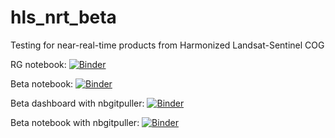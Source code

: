 # hls_nrt_beta
Testing for near-real-time products from Harmonized Landsat-Sentinel COG

RG notebook: [![Binder](https://binder.pangeo.io/badge_logo.svg)](https://binder.pangeo.io/v2/gh/kearney-sp/hls_nrt_beta/main?urlpath=lab/tree/HLS_BM_Explorer(RG).ipynb)

Beta notebook: [![Binder](https://aws-uswest2-binder.pangeo.io/badge_logo.svg)](https://aws-uswest2-binder.pangeo.io/v2/gh/kearney-sp/hls_nrt_beta/main?urlpath=lab/tree/HLS_Shortgrass_Explorer_v3.ipynb)

Beta dashboard with nbgitpuller: [![Binder](https://aws-uswest2-binder.pangeo.io/badge_logo.svg)](https://aws-uswest2-binder.pangeo.io/v2/gh/kearney-sp/hls_nrt_beta/binder?urlpath=git-pull%3Frepo%3Dhttps%253A%252F%252Fgithub.com%252Fkearney-sp%252Fhls_nrt_beta%26urlpath%3Dpanel%252FHLS_Shortgrass_Explorer_v6.ipynb%26branch%3Dmain)

Beta notebook with nbgitpuller: [![Binder](https://aws-uswest2-binder.pangeo.io/badge_logo.svg)](https://aws-uswest2-binder.pangeo.io/v2/gh/kearney-sp/hls_nrt_beta/binder?urlpath=git-pull%3Frepo%3Dhttps%253A%252F%252Fgithub.com%252Fkearney-sp%252Fhls_nrt_beta%26urlpath%3Dlab%252Ftree%252Fhls_nrt_beta%252FHLS_Shortgrass_Explorer_v6.ipynb%26branch%3Dmain)
